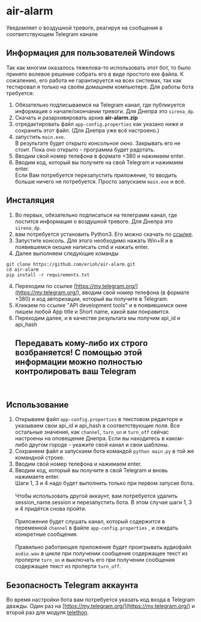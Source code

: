 # air-alarm
Уведомляет о воздушной тревоге, реагируя на сообщения в соответствующем Telegram канале

## Информация для пользователей Windows
Так как многим оказалось тяжелова-то использовать этот бот, то было принято волевое решение собрать его в виде простого exe файла.
К сожалению, его работа не гарантируется на всех системах, так как тестировал я только на своём домашнем компьютере.
Для работы бота требуется:
1. Обязательно подписываемся на Telegram канал, где публикуется информация о начале/окончании тревоги. Для Днепра это `sirena_dp`.
2. Скачать и разархивировать архив **air-alarm.zip**
3. отредактировать файл `app-config.properties` как указано ниже и сохранить этот файл. (Для Днепра уже всё настроено.)
4. запустить `main.exe`.
<br>В результате будет открыто консольное окно. Закрывать его не стоит. Пока оно открыто - программа будет радотать.<br/>
5. Вводим свой номер телефона в формате +380 и нажимаем enter.
6. Вводим код, который вы получите на свой Telegram и нажимаем enter.
<br>Если Вам потребуется перезапустить приложение, то вводить больше ничего не потребуется. Просто запускаем `main.exe` и всё.<br/>

## Инсталяция
1. Во первых, обязательно подписаться на телеграмм канал, где постится информация о воздушной тревоге. Для Днепра это `sirena_dp`.
2. вам потребуется установить Python3. Его можно скачать по [ссылке](https://www.python.org/).
3. Запустите консоль. Для этого необходимо нажать Win+R и в появившемся окошке написать cmd и нажать enter.
4. Далее выполняем следующие команды
```
git clone https://github.com/erioh/air-alarm.git
cd air-alarm
pip install -r requirements.txt
```
4. Переходим по ссылке [https://my.telegram.org/](https://my.telegram.org/), вводим свой номер телефона (в формате +380) и код авторизации, который вы получите в Telegram.
5. Кликаем по ссылке "API development tools" и в появившемся окне пишем любой App title и Short name, какой вам понравится.
6. Переходим далее, и в качестве результата мы получим api_id и api_hash
<br><h2>Передавать кому-либо их строго возбраняется! С помощью этой информации можно полностью контролировать ваш Telegram</h2></br>

## Использование
1. Открываем файл `app-config.properties` в текстовом редакторе и указываем свои api_id и api_hash в соответствующие поля. Все остальные значения, как `channel`, `turn_on` и `turn_off` сейчас настроены на оповещение Днепра. Если вы находитесь в каком-либо другом городе - укажите свой канал и свои шаблоны.
2. Сохраняем файл и запускаем бота командой `python main.py` в той же командной строке.
3. Вводим свой номер телефона и нажимаем enter.
4. Вводим код, который вы получите в свой Telegram и вновь нажимаете enter.
<br>Шаги 1, 3 и 4 надо будет выполнить только при первом запуске бота.</br>
<br>Чтобы использовать другой аккаунт, вам потребуется удалить session_name.session и перезапустить бота. В этом случае шаги 1, 3 и 4 придётся снова пройти.</br>
<br>Приложение будет слушать канал, который содержится в переменной  `channel` в файле `app-config.properties` , и ожидать конкретные сообщения.</br>
<br>Правильно работающее приложение будет проигрывать аудиофайл `audio.wav` в цикле при получении сообщения содержащее текст из проперти `turn_on` и выключать его при получении сообщения содержащее текст из проперти `turn_off`.</br>
## Безопасность Telegram аккаунта
Во время настройки бота вам потребуется указать код входа в Telegram дважды. Один раз на [https://my.telegram.org/](https://my.telegram.org/) и второй раз для модуля [telethon](https://github.com/LonamiWebs/Telethon).

